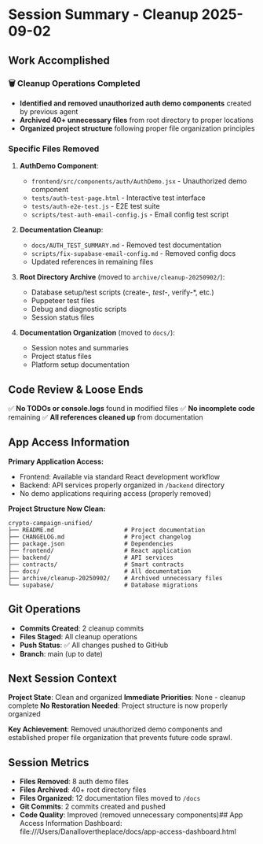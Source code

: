 # Session Summary - Cleanup 2025-09-02

## Work Accomplished

### 🗑️ Cleanup Operations Completed

- **Identified and removed unauthorized auth demo components** created by previous agent
- **Archived 40+ unnecessary files** from root directory to proper locations
- **Organized project structure** following proper file organization principles

### Specific Files Removed

1. **AuthDemo Component**:
   - `frontend/src/components/auth/AuthDemo.jsx` - Unauthorized demo component
   - `tests/auth-test-page.html` - Interactive test interface
   - `tests/auth-e2e-test.js` - E2E test suite
   - `scripts/test-auth-email-config.js` - Email config test script

2. **Documentation Cleanup**:
   - `docs/AUTH_TEST_SUMMARY.md` - Removed test documentation
   - `scripts/fix-supabase-email-config.md` - Removed config docs
   - Updated references in remaining files

3. **Root Directory Archive** (moved to `archive/cleanup-20250902/`):
   - Database setup/test scripts (create-_, test-_, verify-\*, etc.)
   - Puppeteer test files
   - Debug and diagnostic scripts
   - Session status files

4. **Documentation Organization** (moved to `docs/`):
   - Session notes and summaries
   - Project status files
   - Platform setup documentation

## Code Review & Loose Ends

✅ **No TODOs or console.logs** found in modified files
✅ **No incomplete code** remaining
✅ **All references cleaned up** from documentation

## App Access Information

**Primary Application Access:**

- Frontend: Available via standard React development workflow
- Backend: API services properly organized in `/backend` directory
- No demo applications requiring access (properly removed)

**Project Structure Now Clean:**

```
crypto-campaign-unified/
├── README.md                    # Project documentation
├── CHANGELOG.md                 # Project changelog
├── package.json                 # Dependencies
├── frontend/                    # React application
├── backend/                     # API services
├── contracts/                   # Smart contracts
├── docs/                        # All documentation
├── archive/cleanup-20250902/    # Archived unnecessary files
└── supabase/                    # Database migrations
```

## Git Operations

- **Commits Created**: 2 cleanup commits
- **Files Staged**: All cleanup operations
- **Push Status**: ✅ All changes pushed to GitHub
- **Branch**: main (up to date)

## Next Session Context

**Project State**: Clean and organized
**Immediate Priorities**: None - cleanup complete
**No Restoration Needed**: Project structure is now properly organized

**Key Achievement**: Removed unauthorized demo components and established proper file organization that prevents future code sprawl.

## Session Metrics

- **Files Removed**: 8 auth demo files
- **Files Archived**: 40+ root directory files
- **Files Organized**: 12 documentation files moved to `/docs`
- **Git Commits**: 2 commits created and pushed
- **Code Quality**: Improved (removed unnecessary components)## App Access Information
  Dashboard: file:///Users/Danallovertheplace/docs/app-access-dashboard.html
